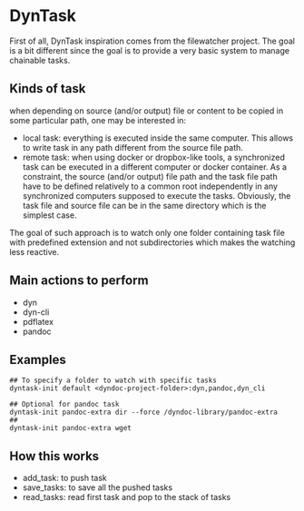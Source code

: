# DynTask

First of all, DynTask inspiration comes from the filewatcher project. The goal is a bit different since the goal is to provide a very basic system to manage chainable tasks.


## Kinds of task

when depending on source (and/or output) file or content to be copied in some particular path, one may be interested in:

* local task: everything is executed inside the same computer. This allows to write task in any path different from the source file path.
* remote task: when using docker or dropbox-like tools, a synchronized task can be executed in a different computer or docker container. As a constraint, the source (and/or output) file path and the task file path have to be defined relatively to a common root independently in any synchronized computers supposed to execute the tasks. Obviously, the task file and source file can be in the same directory which is the simplest case.

The goal of such approach is to watch only one folder containing task file with predefined extension and not subdirectories which makes the watching less reactive.

## Main actions to perform

* dyn
* dyn-cli
* pdflatex
* pandoc


## Examples

```{bash}
## To specify a folder to watch with specific tasks
dyntask-init default <dyndoc-project-folder>:dyn,pandoc,dyn_cli

## Optional for pandoc task
dyntask-init pandoc-extra dir --force /dyndoc-library/pandoc-extra
##
dyntask-init pandoc-extra wget
```

## How this works

* add_task: to push task
* save_tasks: to save all the pushed tasks
* read_tasks: read first task and pop to the stack of tasks
